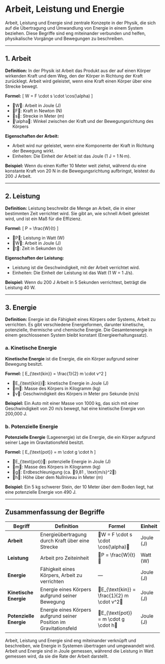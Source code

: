 # Arbeit, Leistung und Energie

Arbeit, Leistung und Energie sind zentrale Konzepte in der Physik, die sich auf die Übertragung und Umwandlung von Energie in einem System beziehen. Diese Begriffe sind eng miteinander verbunden und helfen, physikalische Vorgänge und Bewegungen zu beschreiben.

---

## 1. Arbeit

**Definition:** In der Physik ist Arbeit das Produkt aus der auf einen Körper wirkenden Kraft und dem Weg, den der Körper in Richtung der Kraft zurücklegt. Arbeit wird geleistet, wenn eine Kraft einen Körper über eine Strecke bewegt.

**Formel:**
\[
W = F \cdot s \cdot \cos(\alpha)
\]
- W: Arbeit in Joule (J)
- F: Kraft in Newton (N)
- s: Strecke in Meter (m)
- \alpha: Winkel zwischen der Kraft und der Bewegungsrichtung des Körpers

**Eigenschaften der Arbeit:**
- Arbeit wird nur geleistet, wenn eine Komponente der Kraft in Richtung der Bewegung wirkt.
- Einheiten: Die Einheit der Arbeit ist das Joule (1 J = 1 N·m).

**Beispiel:** Wenn du einen Koffer 10 Meter weit ziehst, während du eine konstante Kraft von 20 N in die Bewegungsrichtung aufbringst, leistest du 200 J Arbeit.

---

## 2. Leistung

**Definition:** Leistung beschreibt die Menge an Arbeit, die in einer bestimmten Zeit verrichtet wird. Sie gibt an, wie schnell Arbeit geleistet wird, und ist ein Maß für die Effizienz.

**Formel:**
\[
P = \frac{W}{t}
\]
- P: Leistung in Watt (W)
- W: Arbeit in Joule (J)
- t: Zeit in Sekunden (s)

**Eigenschaften der Leistung:**
- Leistung ist die Geschwindigkeit, mit der Arbeit verrichtet wird.
- Einheiten: Die Einheit der Leistung ist das Watt (1 W = 1 J/s).

**Beispiel:** Wenn du 200 J Arbeit in 5 Sekunden verrichtest, beträgt die Leistung 40 W.

---

## 3. Energie

**Definition:** Energie ist die Fähigkeit eines Körpers oder Systems, Arbeit zu verrichten. Es gibt verschiedene Energieformen, darunter kinetische, potenzielle, thermische und chemische Energie. Die Gesamtenenergie in einem geschlossenen System bleibt konstant (Energieerhaltungssatz).

### a. Kinetische Energie

**Kinetische Energie** ist die Energie, die ein Körper aufgrund seiner Bewegung besitzt.

**Formel:**
\[
E_{\text{kin}} = \frac{1}{2} m \cdot v^2
\]
- E_{\text{kin}}: kinetische Energie in Joule (J)
- m: Masse des Körpers in Kilogramm (kg)
- v: Geschwindigkeit des Körpers in Meter pro Sekunde (m/s)

**Beispiel:** Ein Auto mit einer Masse von 1000 kg, das sich mit einer Geschwindigkeit von 20 m/s bewegt, hat eine kinetische Energie von 200,000 J.

### b. Potenzielle Energie

**Potenzielle Energie** (Lageenergie) ist die Energie, die ein Körper aufgrund seiner Lage im Gravitationsfeld besitzt.

**Formel:**
\[
E_{\text{pot}} = m \cdot g \cdot h
\]
- E_{\text{pot}}: potenzielle Energie in Joule (J)
- m: Masse des Körpers in Kilogramm (kg)
- g: Erdbeschleunigung (ca. 9,81 \, \text{m/s}^2)
- h: Höhe über dem Nullniveau in Meter (m)

**Beispiel:** Ein 5 kg schwerer Stein, der 10 Meter über dem Boden liegt, hat eine potenzielle Energie von 490 J.

---

## Zusammenfassung der Begriffe

| Begriff        | Definition                                                     | Formel                                           | Einheit |
|----------------|-----------------------------------------------------------------|--------------------------------------------------|---------|
| **Arbeit**     | Energieübertragung durch Kraft über eine Strecke                | W = F \cdot s \cdot \cos(\alpha)           | Joule (J) |
| **Leistung**   | Arbeit pro Zeiteinheit                                          | P = \frac{W}{t}                            | Watt (W) |
| **Energie**    | Fähigkeit eines Körpers, Arbeit zu verrichten                   | —                                                | Joule (J) |
| **Kinetische Energie** | Energie eines Körpers aufgrund seiner Bewegung           | E_{\text{kin}} = \frac{1}{2} m \cdot v^2   | Joule (J) |
| **Potenzielle Energie** | Energie eines Körpers aufgrund seiner Position im Gravitationsfeld | E_{\text{pot}} = m \cdot g \cdot h | Joule (J) |

Arbeit, Leistung und Energie sind eng miteinander verknüpft und beschreiben, wie Energie in Systemen übertragen und umgewandelt wird. Arbeit und Energie sind in Joule gemessen, während die Leistung in Watt gemessen wird, da sie die Rate der Arbeit darstellt.
